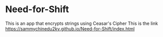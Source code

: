 # Need-for-Shift
This is an app that encrypts strings using Ceasar's Cipher
This is the link https://sammychinedu2ky.github.io/Need-for-Shift/index.html
